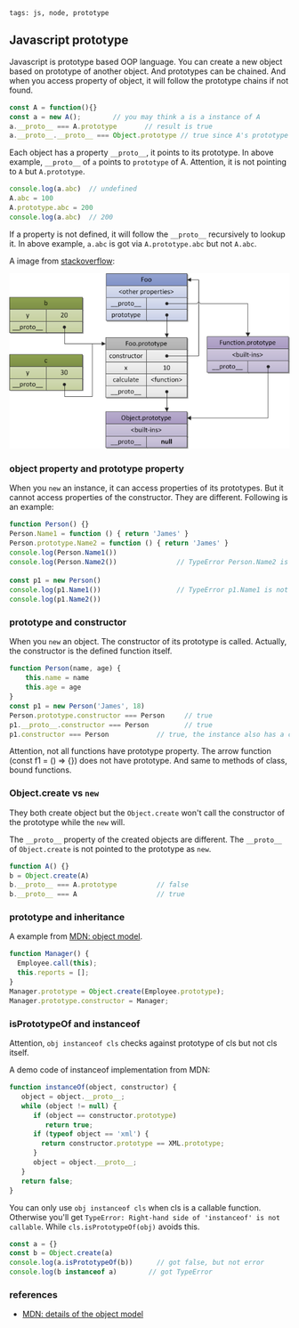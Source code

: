 ```metadata
tags: js, node, prototype
```

## Javascript prototype

Javascript is prototype based OOP language. You can create a new object based on prototype
 of another object. And prototypes can be chained. And when you access property of object,
 it will follow the prototype chains if not found.

```js
const A = function(){}
const a = new A();        // you may think a is a instance of A
a.__proto__ === A.prototype       // result is true
a.__proto__.__proto__ === Object.prototype // true since A's prototype is Object
```

Each object has a property `__proto__`, it points to its prototype. In above example, `__proto__`
 of `a` points to `prototype` of A. Attention, it is not pointing to `A` but `A.prototype`.

```js
console.log(a.abc)  // undefined
A.abc = 100
A.prototype.abc = 200
console.log(a.abc)  // 200
```

If a property is not defined, it will follow the `__proto__` recursively to lookup it.
In above example, `a.abc` is got via `A.prototype.abc` but not `A.abc`.

A image from [stackoverflow](https://stackoverflow.com/questions/9959727/proto-vs-prototype-in-javascript):

![javascript prototype chain](./images/prototype-chain.png)

### object property and prototype property
When you `new` an instance, it can access properties of its prototypes. But it cannot
 access properties of the constructor. They are different. Following is an example:

```js
function Person() {}
Person.Name1 = function () { return 'James' }
Person.prototype.Name2 = function () { return 'James' }
console.log(Person.Name1())
console.log(Person.Name2())               // TypeError Person.Name2 is not a function

const p1 = new Person()
console.log(p1.Name1())                   // TypeError p1.Name1 is not a function
console.log(p1.Name2())
```


### prototype and constructor
When you `new` an object. The constructor of its prototype is called. Actually, the
 constructor is the defined function itself.

```js
function Person(name, age) {
    this.name = name
    this.age = age
}
const p1 = new Person('James', 18)
Person.prototype.constructor === Person     // true
p1.__proto__.constructor === Person         // true
p1.constructor === Person            // true, the instance also has a constructor property
```

Attention, not all functions have prototype property. The arrow function (const f1 = () => {})
 does not have prototype. And same to methods of class, bound functions.

### Object.create vs `new`
They both create object but the `Object.create` won't call the constructor of the prototype
 while the `new` will.

The `__proto__` property of the created objects  are different. The `__proto__` of `Object.create`
 is not pointed to the prototype as `new`.

```js
function A() {}
b = Object.create(A)
b.__proto__ === A.prototype          // false
b.__proto__ === A                    // true
```

### prototype and inheritance
A example from [MDN: object model](https://developer.mozilla.org/en-US/docs/Web/JavaScript/Guide/Details_of_the_Object_Model).

```js
function Manager() {
  Employee.call(this);
  this.reports = [];
}
Manager.prototype = Object.create(Employee.prototype);
Manager.prototype.constructor = Manager;
```


### isPrototypeOf and instanceof

Attention, `obj instanceof cls` checks against prototype of cls but not cls itself.

A demo code of instanceof implementation from MDN:

```js
function instanceOf(object, constructor) {
   object = object.__proto__;
   while (object != null) {
      if (object == constructor.prototype)
         return true;
      if (typeof object == 'xml') {
        return constructor.prototype == XML.prototype;
      }
      object = object.__proto__;
   }
   return false;
}
```

You can only use `obj instanceof cls` when cls is a callable function. Otherwise you'll
 get `TypeError: Right-hand side of 'instanceof' is not callable`. While `cls.isPrototypeOf(obj)`
 avoids this.

```js
const a = {}
const b = Object.create(a)
console.log(a.isPrototypeOf(b))      // got false, but not error
console.log(b instanceof a)        // got TypeError
```

### references
- [MDN: details of the object model](https://developer.mozilla.org/en-US/docs/Web/JavaScript/Guide/Details_of_the_Object_Model)
